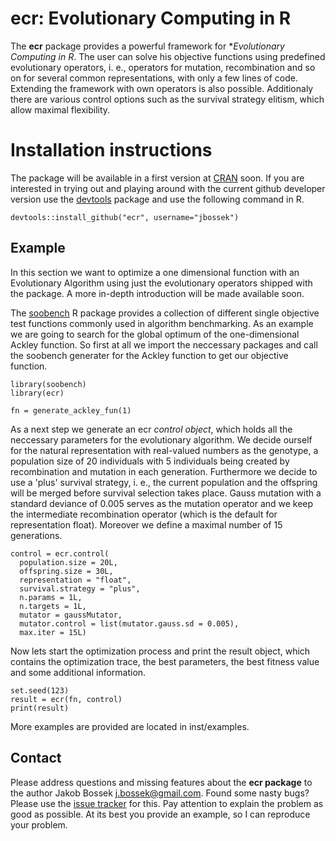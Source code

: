 # ecr: Evolutionary Computing in R

The **ecr** package provides a powerful framework for **Evolutionary Computing in R*. The user can solve his objective functions using predefined evolutionary operators, i. e., operators for mutation, recombination and so on for several common representations, with only a few lines of code. Extending the framework with own operators is also possible. Additionaly there are various control options such as the survival strategy elitism, which allow maximal flexibility.

# Installation instructions

The package will be available in a first version at [CRAN](http://cran.r-project.org) soon. If you are interested in trying out and playing around with the current github developer version use the [devtools](https://github.com/hadley/devtools) package and use the following command in R.

```splus
devtools::install_github("ecr", username="jbossek")
```

## Example

In this section we want to optimize a one dimensional function with an Evolutionary Algorithm using just the evolutionary operators shipped with the package. A more in-depth introduction will be made available soon.

The [soobench](http://cran.r-project.org/web/packages/soobench/index.html) R package provides a collection of different single objective test functions commonly used in algorithm benchmarking. As an example we are going to search for the global optimum of the one-dimensional Ackley function. So first at all we import the neccessary packages and call the soobench generater for the Ackley function to get our objective function.

```splus
library(soobench)
library(ecr)

fn = generate_ackley_fun(1)
```

As a next step we generate an ecr *control object*, which holds all the neccessary parameters for the evolutionary algorithm. We decide ourself for the natural representation with real-valued numbers as the genotype, a population size of 20 individuals with 5 individuals being created by recombination and mutation in each generation. Furthermore we decide to use a 'plus' survival strategy, i. e., the current population and the offspring will be merged before survival selection takes place. Gauss mutation with a standard deviance of 0.005 serves as the mutation operator and we keep the intermediate recombination operator (which is the default for representation float). Moreover we define a maximal number of 15 generations. 

```splus
control = ecr.control(
  population.size = 20L,
  offspring.size = 30L,
  representation = "float",
  survival.strategy = "plus",
  n.params = 1L,
  n.targets = 1L,
  mutator = gaussMutator,
  mutator.control = list(mutator.gauss.sd = 0.005),
  max.iter = 15L)
```

Now lets start the optimization process and print the result object, which contains the optimization trace, the best parameters, the best fitness value and some additional information.

```splus
set.seed(123)
result = ecr(fn, control)
print(result)
```

More examples are provided are located in inst/examples.

## Contact

Please address questions and missing features about the **ecr package** to the author Jakob Bossek <j.bossek@gmail.com>. Found some nasty bugs? Please use the [issue tracker](https://github.com/jbossek/ecr/issues) for this. Pay attention to explain the problem as good as possible. At its best you provide an example, so I can reproduce your problem.



